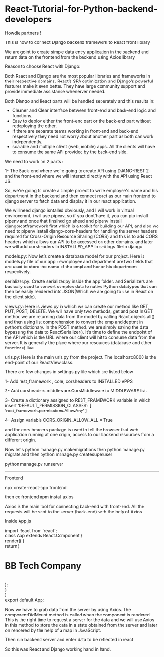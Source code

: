# React-Tutorial-for-Python-backend-developers


Howdie partners !

This is how to connect Django backend framework to React front library 

We are goint to create simple data entry application in the backend and return data on the frontend from the backend using Axios library

Reason to choose React with Django:

Both React and Django are the most popular libraries and frameworks in their respective domains.
React’s SPA optimization and Django’s powerful features make it even better.
They have large community support and provide immediate assistance whenerver needed.

Both Django and React parts will be handled seperately and this results in:

- Cleaner and Clear interface between front-end and back-end logic and functions.
- Easy to deploy either the front-end part or the back-end part without redeploying the other.
- If there are separate teams working in front-end and back-end respectively they need not worry about another part as both can work independently.
- scalable and multiple client (web, mobile) apps. All the clients will have to consume the same API provided by the back-end side.

We need to work on 2 parts :

1- The Back-end  where we're going to create API using DJANG-REST 
2- and the front-end where we will interact directly with the API using React JS.

So, we're going to create a simple project to write employee's name and his department in the backend and then connect react 
as our main frontend to django server to fetch data and display it in our react application.

We will need django isntalled obviously, 
and I will work in virtual environemnt, i will use pipenv, so if you dont'have it, you can pip install pipenv and once that finsihed
go ahead and pipenv install djangorestframework first which is a toolkit for building our API; and also we need to 
pipenv isntall django-cors-headers for handling the server headers required for 
Cross-Origin Resource Sharing (CORS) and this is to add CORS headers which allows our API to be accessed on other domains.
and later we will add corsheaders in INSTALLED_APP in settings file in django.

models.py: Now let’s create a database model for our project. 
Here is models.py file of our app : ewmployee and department are two fields that are used to store the name of the empl and her or his department respectively.

serializer.py: Create serializer.py inside the app folder. 
and Serializers are basically used to convert complex data to native Python datatypes that can then be easily rendered into JSON(Which we are going to use in React on the client side). 
 
views.py: Here is views.py in which we can create our method like GET, PUT, POST, DELETE. 
We will have only two methods, get and post
In  GET method we are returning data from the model by calling React.objects.all() and then using list comprehension to convert the emp and deptmt in python’s dictionary. 
In the POST method, we are simply saving the data bypassing the data to ReactSerializer(). 
It’s time to define the endpoint of the API which is the URL where our client will hit to consume data from the server. 
It is generally the place where our resources (database and other functions) live.

urls.py: Here is the main urls.py from the project. 
The localhost:8000  is the end-point of our ReactView class.


There are few changes in settings.py file which are listed below 

1- Add rest_framework , core, corsheaders  to INSTALLED APPS

2- Add corsheaders.middleware.CorsMiddleware to MIDDLEWARE list.

3- Create  a dictionary assigned to REST_FRAMEWORK variable in which insert ‘DEFAULT_PERMISSION_CLASSES’: [   ‘rest_framework.permissions.AllowAny’ ]

4- Assign variable CORS_ORIGIN_ALLOW_ALL = True

and the cors headers package is used to tell the browser that web application running at one origin, access to our backend resources from a different origin. 

Now let's python manage.py makemigrations 
then python manage.py migrate
and then python manage.py createsuperuser

python manage.py runserver

*****************************

Frontend

npx create-react-app frontend

then cd frontend
npm install axios

Axios is the main tool for connecting back-end with front-end. 
All the requests will be sent to the server (back-end) with the help of Axios.

Inside App.js

import React from 'react';  
class App extends React.Component {  
    render() {  
        return( 
            <div> 
                <div> 
                    <div> 
                        <h1>BB Tech Company</h1>                        
                    </div> 
                </div> 
            </div>);  
    }  
}  
export default App;

Now we have to grab data from the server by using Axios. 
The componentDidMount method is called when the component is rendered. 
This is the right time to request a server for the data and we will use Axios in this method to store the data in a state obtained from the server and later on rendered by the help of a map in JavaScript.

Then run backend server and enter data to be reflected in react 

So this was React and Django working hand in hand.



